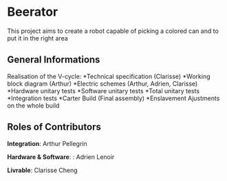 # Beerator
This project aims to create a robot capable of picking a colored can and to put it in the right area

## General Informations

Realisation of the V-cycle:
*Technical specification (Clarisse)
*Working block diagram (Arthur)
*Electric schemes (Arthur, Adrien, Clarisse)
*Hardware unitary tests
*Software unitary tests
*Total unitary tests
*Integration tests
*Carter Build (Final assembly)
*Enslavement Ajustments on the whole build

## Roles of Contributors

**Integration**: Arthur Pellegrin 

**Hardware & Software**: : Adrien Lenoir

**Livrable**: Clarisse Cheng

